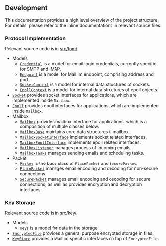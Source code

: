 ## Development

This documentation provides a high level overview of the project structure. For details, please refer to the inline documentations in relevant source files.

### Protocol Implementation

Relevant source code is in [src/tom/](../src/tom/).

* Models
    * [`Credential`](../src/tom/credential.py) is a model for email login credentials, currently specific for SMTP and IMAP.
    * [`Endpoint`](../src/tom/endpoint.py) is a model for Mail.im endpoint, comprising address and port.
    * [`SocketContext`](../src/tom/_mailbox/socket_context.py) is a model for internal data structures of sockets.
    * [`EpollContext`](../src/tom/_mailbox/epoll_context.py) is a model for internal data structures of epoll objects.
* [`Socket`](../src/tom/socket.py) provides socket interfaces for applications, which are implemented inside `Mailbox`.
* [`Epoll`](../src/tom/epoll.py) provides epoll interfaces for applications, which are implemented inside `Mailbox`.
* Mailbox
    * [`Mailbox`](../src/tom/_mailbox/mailbox.py) provides mailbox interface for applications, which is a composition of multiple classes below.
    * [`MailboxBase`](../src/tom/_mailbox/mailbox_base.py) maintains core data structures if mailbox.
    * [`MailboxSocketInterface`](../src/tom/_mailbox/mailbox_socket_interface.py) implements socket related interfaces.
    * [`MailboxEpollInterface`](../src/tom/_mailbox/mailbox_epoll_interface.py) implements epoll related interfaces.
    * [`MailboxListener`](../src/tom/_mailbox/mailbox_listener.py) manages process of incoming emails.
    * [`MailboxTasks`](../src/tom/_mailbox/mailbox_tasks.py) manages sending emails and scheduling tasks.
* Packet
    * [`Packet`](../src/tom/_mailbox/packet/packet.py) is the base class of `PlainPacket` and `SecurePacket`.
    * [`PlainPacket`](../src/tom/_mailbox/packet/plain_packet.py) manages email encoding and decoding for non-secure connections.
    * [`SecurePacket`](../src/tom/_mailbox/packet/secure_packet.py) manages email encoding and decoding for secure connections, as well as provides encryption and decryption interfaces.

### Key Storage

Relevant source code is in [src/key/](../src/key/).

* Models
    * [`Keys`](../src/key/keys.py) is a model for data in the storage.
* [`EncryptedFile`](../src/key/encrypted_file.py) provides a general purpose encrypted storage in files.
* [`KeyStore`](../src/key/key_store.py) provides a Mail.im specific interfaces on top of `EncryptedFile`.
